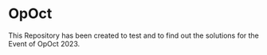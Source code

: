 # OpOct
This Repository has been created to test and to find out the solutions for the Event of OpOct 2023. 
